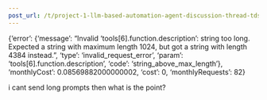 ```yaml
---
post_url: /t/project-1-llm-based-automation-agent-discussion-thread-tds-jan-2025/164277/272
---
```

{‘error’: {‘message’: “Invalid ‘tools[6].function.description’: string too long. Expected a string with maximum length 1024, but got a string with length 4384 instead.”, ‘type’: ‘invalid\_request\_error’, ‘param’: ‘tools[6].function.description’, ‘code’: ‘string\_above\_max\_length’}, ‘monthlyCost’: 0.08569882000000002, ‘cost’: 0, ‘monthlyRequests’: 82}

i cant send long prompts then what is the point?